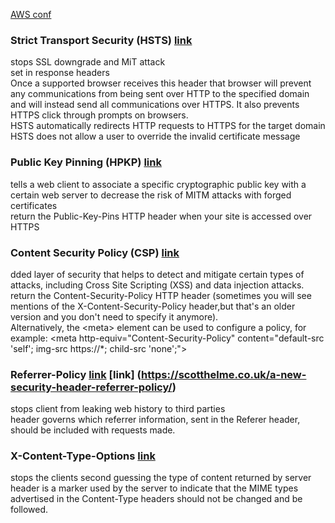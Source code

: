 [AWS conf](https://aws.amazon.com/summits/london/)

### Strict Transport Security (HSTS) [link](https://www.owasp.org/index.php/HTTP_Strict_Transport_Security_Cheat_Sheet)
stops SSL downgrade and MiT attack<br />
set in response headers<br />
Once a supported browser receives this header that browser will prevent any communications from being sent over HTTP to the specified domain and will instead send all communications over HTTPS. It also prevents HTTPS click through prompts on browsers.<br />
HSTS automatically redirects HTTP requests to HTTPS for the target domain<br />
HSTS does not allow a user to override the invalid certificate message<br />

### Public Key Pinning (HPKP) [link](https://developer.mozilla.org/en-US/docs/Web/HTTP/Public_Key_Pinning)
tells a web client to associate a specific cryptographic public key with a certain web server to decrease the risk of MITM attacks with forged certificates<br />
return the Public-Key-Pins HTTP header when your site is accessed over HTTPS<br />

### Content Security Policy (CSP) [link](https://developer.mozilla.org/en-US/docs/Web/HTTP/CSP)
dded layer of security that helps to detect and mitigate certain types of attacks, including Cross Site Scripting (XSS) and data injection attacks. <br />
return the Content-Security-Policy HTTP header (sometimes you will see mentions of the X-Content-Security-Policy header,but that's an older version and you don't need to specify it anymore).<br />
Alternatively, the &lt;meta&gt; element can be used to configure a policy, for example: &lt;meta http-equiv="Content-Security-Policy" content="default-src 'self'; img-src https://*; child-src 'none';"&gt;<br />

### Referrer-Policy [link](https://developer.mozilla.org/en-US/docs/Web/HTTP/Headers/Referrer-Policy) [link] (https://scotthelme.co.uk/a-new-security-header-referrer-policy/) 
stops client from leaking web history to third parties<br />
header governs which referrer information, sent in the Referer header, should be included with requests made.<br />

### X-Content-Type-Options [link](https://developer.mozilla.org/en-US/docs/Web/HTTP/Headers/X-Content-Type-Options)
stops the clients second guessing the type of content returned by server<br />
header is a marker used by the server to indicate that the MIME types advertised in the Content-Type headers should not be changed and be followed.<br />